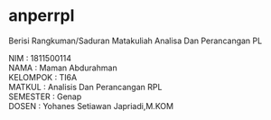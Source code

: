 # anperrpl
Berisi Rangkuman/Saduran Matakuliah Analisa Dan Perancangan PL

NIM       : 1811500114<br>
NAMA      : Maman Abdurahman<br>
KELOMPOK  : TI6A<br>
MATKUL    : Analisis Dan Perancangan RPL<br>
SEMESTER  : Genap<br>
DOSEN     : Yohanes Setiawan Japriadi,M.KOM
